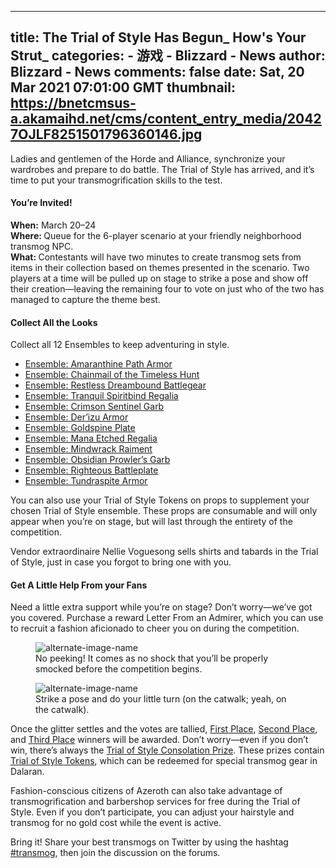 
---
title: The Trial of Style Has Begun_ How's Your Strut_
categories: 
    - 游戏
    - Blizzard - News
author: Blizzard - News
comments: false
date: Sat, 20 Mar 2021 07:01:00 GMT
thumbnail: https://bnetcmsus-a.akamaihd.net/cms/content_entry_media/20427OJLF8251501796360146.jpg
---

<div>   
<p>Ladies and gentlemen of the Horde and Alliance, synchronize your wardrobes and prepare to do battle. The Trial of Style has arrived, and it’s time to put your transmogrification skills to the test.</p>

<h4>You’re Invited!</h4>

<p><strong>When:</strong> March 20–24<br>
<strong>Where: </strong>Queue for the 6-player scenario at your friendly neighborhood transmog NPC.<br>
<strong>What: </strong>Contestants will have two minutes to create transmog sets from items in their collection based on themes presented in the scenario. Two players at a time will be pulled up on stage to strike a pose and show off their creation—leaving the remaining four to vote on just who of the two has managed to capture the theme best.</p>

<h4><strong>Collect All the Looks</strong></h4>

<p>Collect all 12 Ensembles to keep adventuring in style.</p>

<ul>
<li><a href="https://www.wowhead.com/item=168061/ensemble-amaranthine-path-armor&brl" target="_blank">Ensemble: Amaranthine Path Armor</a></li>
<li><a href="https://www.wowhead.com/item=168060/ensemble-chainmail-of-the-timeless-hunt&brl" target="_blank">Ensemble: Chainmail of the Timeless Hunt</a></li>
<li><a href="https://www.wowhead.com/item=168059/ensemble-restless-dreambound-battlegear&brl" target="_blank">Ensemble: Restless Dreambound Battlegear</a></li>
<li><a href="https://www.wowhead.com/item=168058/ensemble-tranquil-spiritbind-regalia&brl" target="_blank">Ensemble: Tranquil Spiritbind Regalia</a></li>
<li><a href="https://www.wowhead.com/item=157576&brl" target="_blank">Ensemble: Crimson Sentinel Garb</a></li>
<li><a href="https://www.wowhead.com/item=151119&brl" target="_blank">Ensemble: Der’izu Armor</a></li>
<li><a href="https://www.wowhead.com/item=157577&brl" target="_blank">Ensemble: Goldspine Plate</a></li>
<li><a href="https://www.wowhead.com/item=151117&brl" target="_blank">Ensemble: Mana Etched Regalia</a></li>
<li><a href="https://www.wowhead.com/item=157573&brl" target="_blank">Ensemble: Mindwrack Raiment</a></li>
<li><a href="https://www.wowhead.com/item=151118&brl" target="_blank">Ensemble: Obsidian Prowler’s Garb</a></li>
<li><a href="https://www.wowhead.com/item=151120&brl" target="_blank">Ensemble: Righteous Battleplate</a></li>
<li><a href="https://www.wowhead.com/item=157574&brl" target="_blank">Ensemble: Tundraspite Armor</a></li>
</ul>

<p>You can also use your Trial of Style Tokens on props to supplement your chosen Trial of Style ensemble. These props are consumable and will only appear when you’re on stage, but will last through the entirety of the competition.</p>

<p>Vendor extraordinaire Nellie Voguesong sells shirts and tabards in the Trial of Style, just in case you forgot to bring one with you.</p>

<h4>Get A Little Help From your Fans</h4>

<p>Need a little extra support while you’re on stage? Don’t worry—we’ve got you covered. Purchase a reward Letter From an Admirer, which you can use to recruit a fashion aficionado to cheer you on during the competition.</p>

<figure class="center-block">
<div class="image"><img alt="alternate-image-name" src="https://bnetcmsus-a.akamaihd.net/cms/content_entry_media/20427OJLF8251501796360146.jpg" referrerpolicy="no-referrer"></div>

<figcaption>No peeking! It comes as no shock that you’ll be properly smocked before the competition begins.</figcaption>
</figure>

<figure class="center-block">
<div class="image"><img alt="alternate-image-name" src="https://bnetcmsus-a.akamaihd.net/cms/content_entry_media/67J9NIPBQ2DK1501796360153.jpg" referrerpolicy="no-referrer"></div>

<figcaption>Strike a pose and do your little turn (on the catwalk; yeah, on the catwalk).</figcaption>
</figure>

<p>Once the glitter settles and the votes are tallied, <a href="http://ptr.wowhead.com/item=147573&brl">First Place</a>, <a href="http://ptr.wowhead.com/item=147574&brl">Second Place</a>, and <a href="http://ptr.wowhead.com/item=147575brl">Third Place</a> winners will be awarded. Don’t worry—even if you don’t win, there’s always the <a href="http://ptr.wowhead.com/item=147576&brl">Trial of Style Consolation Prize</a>. These prizes contain <a href="http://ptr.wowhead.com/currency=1379&brl">Trial of Style Tokens</a>, which can be redeemed for special transmog gear in Dalaran.</p>

<p>Fashion-conscious citizens of Azeroth can also take advantage of transmogrification and barbershop services for free during the Trial of Style. Even if you don’t participate, you can adjust your hairstyle and transmog for no gold cost while the event is active.</p>

<p>Bring it! Share your best transmogs on Twitter by using the hashtag <a href="https://twitter.com/search?q=%23transmog&src=typed_query" target="_blank">#transmog</a>, then join the discussion on the forums.</p>
  
</div>
            